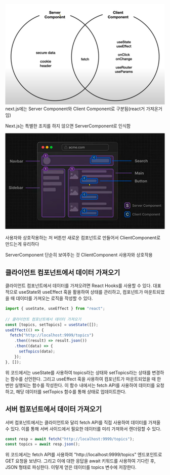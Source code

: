 ![alt text](image.png)
next.js에는 Server Component와 Client Component로 구분됨(react거 가져온거임)

Next.js는 특별한 조치를 하지 않으면 ServerComponent로 인식함

![alt text](image-1.png)

사용자와 상호작용하는 저 버튼만 새로운 컴포넌트로 만들어서 ClientComponent로 만드는게 유리하다

ServerComponent 단순히 보여주는 것
ClientComponent 사용자와 상호작용

## 클라이언트 컴포넌트에서 데이터 가져오기

클라이언트 컴포넌트에서 데이터를 가져오려면 React Hooks를 사용할 수 있다. 대표적으로 useState와 useEffect 훅을 활용하여 상태를 관리하고, 컴포넌트가 마운트되었을 때 데이터를 가져오는 로직을 작성할 수 있다.

```js
import { useState, useEffect } from "react";

// 클라이언트 컴포넌트에서 데이터 가져오기
const [topics, setTopics] = useState([]);
useEffect(() => {
  fetch("http://localhost:9999/topics")
    .then((result) => result.json())
    .then((data) => {
      setTopics(data);
    });
}, []);
```

위 코드에서는 useState를 사용하여 topics라는 상태와 setTopics라는 상태를 변경하는 함수를 선언한다. 그리고 useEffect 훅을 사용하여 컴포넌트가 마운트되었을 때 한 번만 실행되는 함수를 작성한다. 이 함수 내에서는 fetch API를 사용하여 데이터를 요청하고, 해당 데이터를 setTopics 함수를 통해 상태로 업데이트한다.

## 서버 컴포넌트에서 데이터 가져오기

서버 컴포넌트에서는 클라이언트와 달리 fetch API를 직접 사용하여 데이터를 가져올 수 있다. 이를 통해 서버 사이드에서 필요한 데이터를 미리 가져와서 렌더링할 수 있다.

```js
const resp = await fetch("http://localhost:9999/topics");
const topics = await resp.json();
```

위 코드에서는 fetch API를 사용하여 "http://localhost:9999/topics" 엔드포인트로 GET 요청을 보낸다. 그리고 이에 대한 응답을 await 키워드를 사용하여 기다린 후, JSON 형태로 파싱한다. 이렇게 얻은 데이터를 topics 변수에 저장한다.
